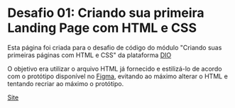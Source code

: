 # Desafio 01: Criando sua primeira Landing Page com HTML e CSS

Esta página foi criada para o desafio de código do módulo "Criando suas primeiras páginas com HTML e CSS" da plataforma [DIO](https://web.dio.me/)

O objetivo era utilizar o arquivo HTML já fornecido e estilizá-lo de acordo com o protótipo disponível no [Figma](https://www.figma.com/file/3PiokoJj9IhGDnNiWAJbz7/DIO---Desafio-01?node-id=2%3A6), evitando ao máximo alterar o HTML e tentando recriar ao máximo o protótipo.

[Site](https://eduarda-pimentel.github.io/trilha-css-desafio-01/)

